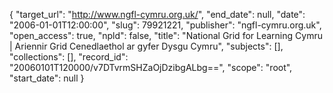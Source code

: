 {
  "target_url": "http://www.ngfl-cymru.org.uk/", 
  "end_date": null, 
  "date": "2006-01-01T12:00:00", 
  "slug": 79921221, 
  "publisher": "ngfl-cymru.org.uk", 
  "open_access": true, 
  "npld": false, 
  "title": "National Grid for Learning Cymru | Ariennir Grid Cenedlaethol ar gyfer Dysgu Cymru", 
  "subjects": [], 
  "collections": [], 
  "record_id": "20060101T120000/v7DTvrmSHZaOjDzibgALbg==", 
  "scope": "root", 
  "start_date": null
}


